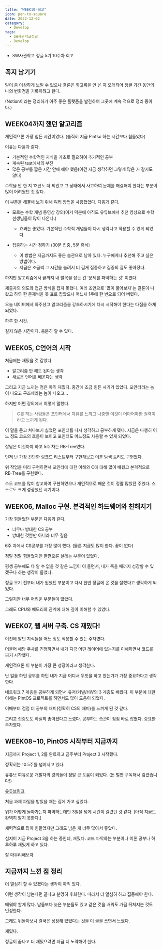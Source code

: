 ```yaml
---
title: "WEEK10-회고"
icon: pen-to-square
date: 2022-12-02
category:
  - Develop
tags:
  - SW사관학교정글
  - Develop
---
```


- SW사관학교 정글 5기 10주차 회고
<!-- more -->

## **꼭지 남기기**

말이 좀 이상하게 보일 수 있으나 결론은 회고록을 안 쓴 지 오래되어 정글 기간 동안의 나의 변화점을 기록하려고 한다.

(Notion이라는 정리하기 아주 좋은 플랫폼을 발견하여 그곳에 계속 적으로 정리 중이다.)

## **WEEK04까지 했던 알고리즘**

개인적으론 가장 힘든 시간이었다. (솔직히 지금 Pintso 하는 시간보다 힘들었다)

이유는 다음과 같다.

- 기본적인 수학적인 지식을 기초로 필요하여 추가적인 공부
- 계속된 test에서의 부진
- 많은 공부를 짧은 시간 안에 해야 했음(이건 지금 생각하면 그렇게 많은 거 같지도 않다)

수학을 안 한 지 12년도 더 되었고 그 상태에서 사고하여 문제를 해결해야 한다는 부분이 많이 어려웠던 것 같다.

이 부분을 해결해 보기 위해 여러 방법을 사용했었다. 다음과 같다.

- 모르는 수학 개념 동영상 강의(이거 덕분에 아직도 유튜브에서 추천 영상으로 수학선생님들이 많이 나온다.)
    - 효과는 좋았다. 기본적인 수학적 개념들이 다시 생각나고 적용할 수 있게 되었다.
    
- 집중하는 시간 정하기 (30분 집중, 5분 휴식)
    - 이 방법은 지금까지도 좋은 습관으로 남아 있다. 누구에게나 추천해 주고 싶은 방법이다.
    - 지금은 조금씩 그 시간을 늘려서 더 길게 집중하고 집중의 질도 좋아졌다.
    

하지만 알고리즘에서 끝까지 내 발목을 잡는 건 '문제를 파악하는 것' 이였다.

제출자의 의도와 접근 방식을 잡지 못했다. 여러 조언으로 '많이 풀어보자'는 결론이 나왔고 하루 한 문제씩을 못 표로 잡았으나 어느새 1주에 한 번으로 되어 버렸다.

오늘 네이버에서 와주셨고 알고리즘을 강조하시기에 다시 시작해야 한다는 다짐을 하게 되었다.

하루 한 시간.

길지 않은 시간이다. 충분히 할 수 있다.

## **WEEK05, C언어의 시작**

처음에는 재밌을 것 같았다

- 알고리즘 안 해도 된다는 생각
- 새로운 언어를 배운다는 생각

그리고 지금 느끼는 점은 아직 재밌다. 중간에 조금 힘든 시기가 있었다. 포인터라는 놈이 나오고 구조체라는 놈이 나오고...

하지만 어떤 강의에서 이렇게 말했다.

> C를 하는 사람들은 포인터에서 자유를 느끼고 나중엔 이것이 어마어마한 권력이라고 느끼게 된다.

이 말을 듣고 쳐다보기 싫었던 포인터를 다시 생각하고 공부하게 됐다. 지금은 다행히 어느 정도 코드의 흐름이 보이고 포인터도 어느정도 사용할 수 있게 되었다.

잡담은 이것까지 하고 5주 차는 RB-Tree였다.

먼저 난 가장 간단한 링크드 리스트부터 구현해보고 이분 탐색 트리도 구현했다.

위 작업을 미리 구현하면서 포인터에 대한 이해와 C에 대해 많이 배웠고 본격적으로 RB-Tree를 구현했다.

수도 코드를 많이 참고하여 구현하였으나 개인적으로 배운 것이 정말 많았던 주였다. 스스로도 크게 성장했던 시기이다.

## **WEEK06, Malloc 구현. 본격적인 하드웨어와 친해지기**

가장 힘들었던 부분은 다음과 같다.

- 너무나 방대한 CS 공부
- 방대한 것뿐만 아니라 너무 깊음

6주 차에서 CS공부를 가장 많이 했다. (물론 지금도 많이 한다. 끝이 없다)

정말 정말 힘들었지만 한편으론 설레는 부분이 있었다.

평생 공부해도 다 알 수 없을 것 같은 느낌이 이 들면서, 내가 죽을 때까지 성장할 수 있겠구나 하는 생각이 들었다.

정글 오기 전부터 내가 원했던 부분이고 다시 한번 정글에 온 것을 잘했다고 생각하게 되었다.

그렇지만 너무 어려운 부분들이 많았다.

그래도 CPU와 메모리의 관계에 대해 깊이 이해할 수 있었다.

## **WEEK07, 웹 서버 구축. CS 재밌다!**

이전에 알던 지식들을 어느 정도 적용할 수 있는 주차였다.

더불어 해당 주차를 진행하면서 내가 지금 어떤 레이어에 있는지를 이해하면서 코드를 짜기 시작했다.

개인적으론 이 부분이 가장 큰 성장이라고 생각한다.

난 일을 하던 공부를 하던 내가 지금 어디서 무엇을 하고 있는가가 가장 중요하다고 생각한다.

네트워크 7 계층을 공부하게 되면서 유저/커널/HW의 3 계층도 배웠다. 이 부분에 대한 이해는 PintOS 프로젝트를 하면서도 많이 도움이 되었다.

이때부터 점점 더 공부의 재미(정확히 CS의 재미)를 느끼게 된 것 같다.

그리고 집중도도 확실히 좋아졌다고 느꼈다. 공부하는 습관이 점점 바로 잡혔다. 중요한 주차였다.

## **WEEK08~10, PintOS 시작부터 지금까지**

지금까지 Project 1, 2를 완료하고 금주부터 Project 3 시작했다.

정확히는 10.5주를 넘어서고 있다.

유튜브 여유로운 개발자의 강의들이 정말 큰 도움이 되었다. (돈 벌면 구독해서 갚겠습니다!)

[유튜브링크](https://www.youtube.com/@user-kw8xd4qi8q)

처음 과제 파일을 받았을 때는 집에 가고 싶었다.

뭐가 어떻게 돌아가는지 파악하는데만 3일을 넘게 시간이 걸렸던 것 같다. (아직 지금도 완벽히 알지 못한다.)

체력적으로 많이 힘들었지만 그래도 남은 게 너무 많아서 좋았다.

심지어 지금 Project 3을 하는 중인데, 재밌다. 코드 파악하는 부분이나 이론 공부나 하루하루 재밌게 하고 있다.

잘 마무리해보자

## **지금까지 느낀 점 정리**

더 열심히 할 수 있겠다는 생각이 아직 있다.

이런 생각이 남는다면 끝나고 분명히 후회한다. 따라서 더 열심히 하고 집중해야 한다.

배워야 할게 많다. 남들보다 늦은 부분들도 있고 같은 것을 배워도 가끔 뒤처지는 것도 인정한다.

그래도 뒤돌아보니 결국은 성장해 있었다는 것을 이 글을 쓰면서 느꼈다.

재밌다.

정글이 끝나고 더 재밌으려면 지금 더 노력해야 한다.